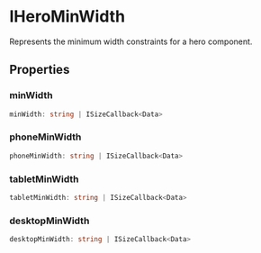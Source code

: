 # IHeroMinWidth

Represents the minimum width constraints for a hero component.

## Properties

### minWidth

```ts
minWidth: string | ISizeCallback<Data>
```

### phoneMinWidth

```ts
phoneMinWidth: string | ISizeCallback<Data>
```

### tabletMinWidth

```ts
tabletMinWidth: string | ISizeCallback<Data>
```

### desktopMinWidth

```ts
desktopMinWidth: string | ISizeCallback<Data>
```
